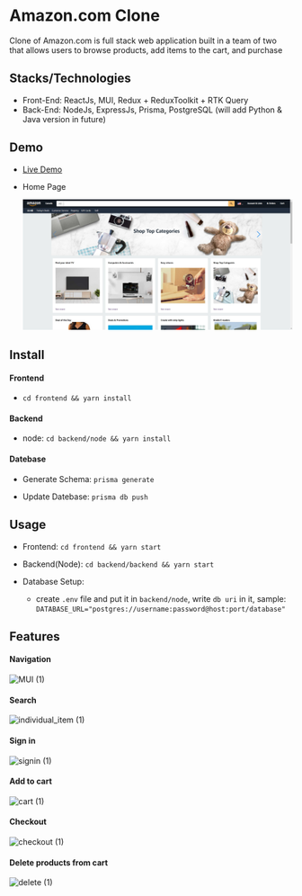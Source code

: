 # Amazon.com Clone

Clone of Amazon.com is full stack web application built in a team of two that allows users to browse products, add items to the cart, and purchase

## Stacks/Technologies

- Front-End: ReactJs, MUI, Redux + ReduxToolkit + RTK Query
- Back-End: NodeJs, ExpressJs, Prisma, PostgreSQL (will add Python & Java version in future)

## Demo

- [Live Demo](https://amazon.xuanye.ca/)

- Home Page

    ![home-sample](./demo/images/home-sample.png)

## Install

#### Frontend

- `cd frontend && yarn install`

#### Backend

- node: `cd backend/node && yarn install`

#### Datebase

- Generate Schema: `prisma generate`

- Update Datebase: `prisma db push`

## Usage

- Frontend: `cd frontend && yarn start`

- Backend(Node): `cd backend/backend && yarn start`

- Database Setup: 
    - create `.env` file and put it in `backend/node`, write `db uri` in it, sample: `DATABASE_URL="postgres://username:password@host:port/database"`
    
## Features

#### Navigation

![MUI (1)](https://user-images.githubusercontent.com/93957228/200659250-9a0c23d2-1f3b-4081-9476-ad378d0c594b.gif)

#### Search

![individual_item (1)](https://user-images.githubusercontent.com/93957228/200659836-154a3a5a-51f2-4b50-8ba7-2f851586099c.gif)

#### Sign in

![signin (1)](https://user-images.githubusercontent.com/93957228/200660370-9cdbbbad-dc42-4107-8da1-24ff507e9947.gif)

#### Add to cart

![cart (1)](https://user-images.githubusercontent.com/93957228/200660960-8758cdcc-2e0a-44fe-9c39-c54ac7b0d55c.gif)

#### Checkout

![checkout (1)](https://user-images.githubusercontent.com/93957228/200661491-97279657-16b4-403f-bf17-75b55a977cc0.gif)

#### Delete products from cart

![delete (1)](https://user-images.githubusercontent.com/93957228/200662043-e475f4e7-3a65-4411-857e-c2824e79d689.gif)




